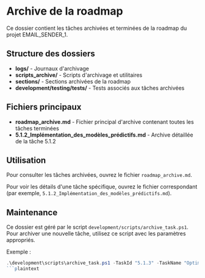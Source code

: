 # Archive de la roadmap

Ce dossier contient les tâches archivées et terminées de la roadmap du projet EMAIL_SENDER_1.

## Structure des dossiers

- **logs/** - Journaux d'archivage
- **scripts_archive/** - Scripts d'archivage et utilitaires
- **sections/** - Sections archivées de la roadmap
- **development/testing/tests/** - Tests associés aux tâches archivées

## Fichiers principaux

- **roadmap_archive.md** - Fichier principal d'archive contenant toutes les tâches terminées
- **5.1.2_Implémentation_des_modèles_prédictifs.md** - Archive détaillée de la tâche 5.1.2

## Utilisation

Pour consulter les tâches archivées, ouvrez le fichier `roadmap_archive.md`.

Pour voir les détails d'une tâche spécifique, ouvrez le fichier correspondant (par exemple, `5.1.2_Implémentation_des_modèles_prédictifs.md`).

## Maintenance

Ce dossier est géré par le script `development/scripts/archive_task.ps1`. Pour archiver une nouvelle tâche, utilisez ce script avec les paramètres appropriés.

Exemple :
```powershell
.\development\scripts\archive_task.ps1 -TaskId "5.1.3" -TaskName "Optimisation automatique des performances"
```plaintext